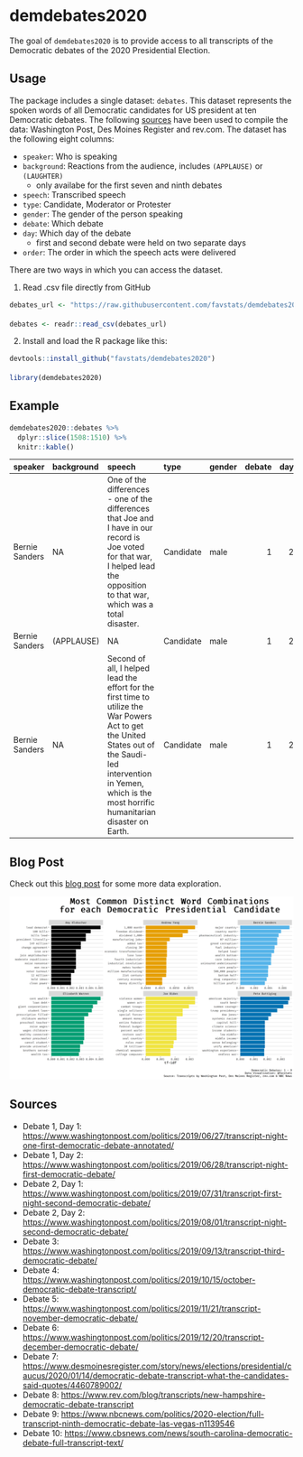
<!-- README.md is generated from README.Rmd. Please edit that file -->

# demdebates2020

The goal of `demdebates2020` is to provide access to all transcripts of
the Democratic debates of the 2020 Presidential Election.

## Usage

The package includes a single dataset: `debates`. This dataset
represents the spoken words of all Democratic candidates for US
president at ten Democratic debates. The following
[sources](https://github.com/favstats/demdebates2020#sources) have been
used to compile the data: Washington Post, Des Moines Register and
rev.com. The dataset has the following eight columns:

  - `speaker`: Who is speaking
  - `background`: Reactions from the audience, includes `(APPLAUSE)` or
    `(LAUGHTER)`
      - only availabe for the first seven and ninth debates
  - `speech`: Transcribed speech
  - `type`: Candidate, Moderator or Protester
  - `gender`: The gender of the person speaking
  - `debate`: Which debate
  - `day`: Which day of the debate
      - first and second debate were held on two separate days
  - `order`: The order in which the speech acts were delivered

There are two ways in which you can access the dataset.

1.  Read .csv file directly from GitHub

<!-- end list -->

``` r
debates_url <- "https://raw.githubusercontent.com/favstats/demdebates2020/master/data/debates.csv"

debates <- readr::read_csv(debates_url)
```

2.  Install and load the R package like this:

<!-- end list -->

``` r
devtools::install_github("favstats/demdebates2020")

library(demdebates2020)
```

## Example

``` r
demdebates2020::debates %>% 
  dplyr::slice(1508:1510) %>% 
  knitr::kable()
```

| speaker        | background | speech                                                                                                                                                                                                                   | type      | gender | debate | day | order |
| :------------- | :--------- | :----------------------------------------------------------------------------------------------------------------------------------------------------------------------------------------------------------------------- | :-------- | :----- | -----: | --: | ----: |
| Bernie Sanders | NA         | One of the differences - one of the differences that Joe and I have in our record is Joe voted for that war, I helped lead the opposition to that war, which was a total disaster.                                       | Candidate | male   |      1 |   2 |   759 |
| Bernie Sanders | (APPLAUSE) | NA                                                                                                                                                                                                                       | Candidate | male   |      1 |   2 |   760 |
| Bernie Sanders | NA         | Second of all, I helped lead the effort for the first time to utilize the War Powers Act to get the United States out of the Saudi-led intervention in Yemen, which is the most horrific humanitarian disaster on Earth. | Candidate | male   |      1 |   2 |   761 |

## Blog Post

Check out this [blog post](http://www.favstats.eu/post/demdebates/) for
some more data exploration.

![](https://raw.githubusercontent.com/favstats/demdebates2020/master/vignettes/images/tfidfplot.png)

## Sources

  - Debate 1, Day 1:
    <https://www.washingtonpost.com/politics/2019/06/27/transcript-night-one-first-democratic-debate-annotated/>
  - Debate 1, Day 2:
    <https://www.washingtonpost.com/politics/2019/06/28/transcript-night-first-democratic-debate/>
  - Debate 2, Day 1:
    <https://www.washingtonpost.com/politics/2019/07/31/transcript-first-night-second-democratic-debate/>
  - Debate 2, Day 2:
    <https://www.washingtonpost.com/politics/2019/08/01/transcript-night-second-democratic-debate/>
  - Debate 3:
    <https://www.washingtonpost.com/politics/2019/09/13/transcript-third-democratic-debate/>
  - Debate 4:
    <https://www.washingtonpost.com/politics/2019/10/15/october-democratic-debate-transcript/>
  - Debate 5:
    <https://www.washingtonpost.com/politics/2019/11/21/transcript-november-democratic-debate/>
  - Debate 6:
    <https://www.washingtonpost.com/politics/2019/12/20/transcript-december-democratic-debate/>
  - Debate 7:
    <https://www.desmoinesregister.com/story/news/elections/presidential/caucus/2020/01/14/democratic-debate-transcript-what-the-candidates-said-quotes/4460789002/>
  - Debate 8:
    <https://www.rev.com/blog/transcripts/new-hampshire-democratic-debate-transcript>
  - Debate 9:
    <https://www.nbcnews.com/politics/2020-election/full-transcript-ninth-democratic-debate-las-vegas-n1139546>
  - Debate 10:
    <https://www.cbsnews.com/news/south-carolina-democratic-debate-full-transcript-text/>
